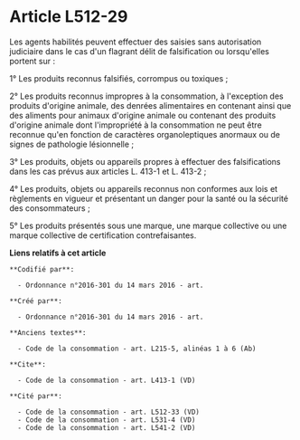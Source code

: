# Article L512-29

Les agents habilités peuvent effectuer des saisies sans autorisation judiciaire dans le cas d'un flagrant délit de
falsification ou lorsqu'elles portent sur : 

1° Les produits reconnus falsifiés, corrompus ou toxiques ; 

2° Les produits reconnus impropres à la consommation, à l'exception des produits d'origine animale, des denrées alimentaires
en contenant ainsi que des aliments pour animaux d'origine animale ou contenant des produits d'origine animale dont
l'impropriété à la consommation ne peut être reconnue qu'en fonction de caractères organoleptiques anormaux ou de signes de
pathologie lésionnelle ; 

3° Les produits, objets ou appareils propres à effectuer des falsifications dans les cas prévus aux articles L. 413-1 et L.
413-2 ; 

4° Les produits, objets ou appareils reconnus non conformes aux lois et règlements en vigueur et présentant un danger pour la
santé ou la sécurité des consommateurs ; 

5° Les produits présentés sous une marque, une marque collective ou une marque collective de certification contrefaisantes.

**Liens relatifs à cet article**

	**Codifié par**:

	  - Ordonnance n°2016-301 du 14 mars 2016 - art.

	**Créé par**:

	  - Ordonnance n°2016-301 du 14 mars 2016 - art.

	**Anciens textes**:

	  - Code de la consommation - art. L215-5, alinéas 1 à 6 (Ab)

	**Cite**:

	  - Code de la consommation - art. L413-1 (VD)

	**Cité par**:

	  - Code de la consommation - art. L512-33 (VD)
	  - Code de la consommation - art. L531-4 (VD)
	  - Code de la consommation - art. L541-2 (VD)
